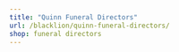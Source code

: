 ```yaml
---
title: "Quinn Funeral Directors"
url: /blacklion/quinn-funeral-directors/
shop: funeral directors
---
```

